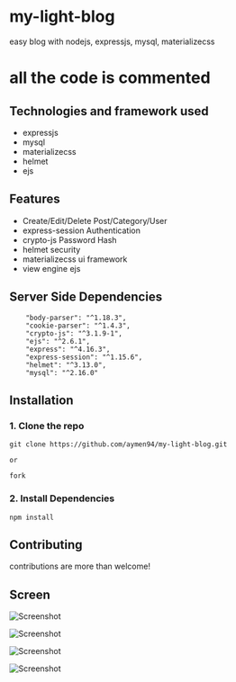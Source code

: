 # my-light-blog
easy blog with nodejs, expressjs, mysql, materializecss

# all the code is commented

## Technologies and framework used
- expressjs
- mysql
- materializecss
- helmet
- ejs

## Features

- Create/Edit/Delete Post/Category/User
- express-session Authentication
- crypto-js Password Hash
- helmet security 
- materializecss ui framework 
- view engine ejs

## Server Side Dependencies

````
    "body-parser": "^1.18.3",
    "cookie-parser": "^1.4.3",
    "crypto-js": "^3.1.9-1",
    "ejs": "^2.6.1",
    "express": "^4.16.3",
    "express-session": "^1.15.6",
    "helmet": "^3.13.0",
    "mysql": "^2.16.0"
````

## Installation

### 1. Clone the repo

    git clone https://github.com/aymen94/my-light-blog.git
    
    or
    
    fork

### 2. Install Dependencies

    npm install
    
    
## Contributing

contributions are more than welcome!

## Screen
![Screenshot](https://raw.github.com/aymen94/my-light-blog/master/screen/home.png)

![Screenshot](https://raw.github.com/aymen94/my-light-blog/master/screen/login.png)

![Screenshot](https://raw.github.com/aymen94/my-light-blog/master/screen/dashboard.png)

![Screenshot](https://raw.github.com/aymen94/my-light-blog/master/screen/responsibe%20menu.png)


